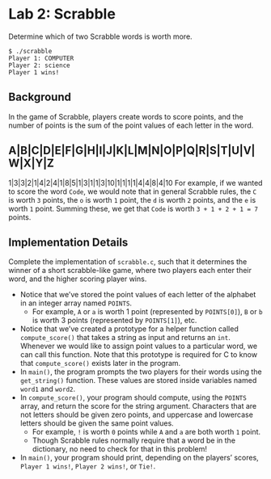 # Lab 2: Scrabble
Determine which of two Scrabble words is worth more.
```
$ ./scrabble
Player 1: COMPUTER
Player 2: science
Player 1 wins!
```

## Background
In the game of Scrabble, players create words to score points, and the number of points is the sum of the point values of each letter in the word.

A|B|C|D|E|F|G|H|I|J|K|L|M|N|O|P|Q|R|S|T|U|V|W|X|Y|Z
----------------------------------------------------
1|3|3|2|1|4|2|4|1|8|5|1|3|1|1|3|10|1|1|1|1|4|4|8|4|10
For example, if we wanted to score the word ```Code```, we would note that in general Scrabble rules, the ```C``` is worth ```3``` points, the ```o``` is worth ```1``` point, the ```d``` is worth ```2``` points, and the ```e``` is worth ```1``` point. Summing these, we get that ```Code``` is worth
```3 + 1 + 2 + 1 = 7``` points.

## Implementation Details
Complete the implementation of ```scrabble.c```, such that it determines the winner of a short scrabble-like game, where two players each enter their word, and the higher scoring player wins.

* Notice that we’ve stored the point values of each letter of the alphabet in an integer array named ```POINTS```.
  * For example, ```A``` or ```a``` is worth 1 point (represented by ```POINTS[0]```), ```B``` or ```b``` is worth 3 points (represented by ```POINTS[1]```), etc.
* Notice that we’ve created a prototype for a helper function called ```compute_score()``` that takes a string as input and returns an ```int```. Whenever we would like to assign point values to a particular word, we can call this function. Note that this prototype is required for C to know that ```compute_score()``` exists later in the program.
* In ```main()```, the program prompts the two players for their words using the ```get_string()``` function. These values are stored inside variables named ```word1``` and ```word2```.
* In ```compute_score()```, your program should compute, using the ```POINTS``` array, and return the score for the string argument. Characters that are not letters should be given zero points, and uppercase and lowercase letters should be given the same point values.
  * For example, ```!``` is worth ```0``` points while ```A``` and ```a``` are both worth ```1``` point.
  * Though Scrabble rules normally require that a word be in the dictionary, no need to check for that in this problem!
* In ```main()```, your program should print, depending on the players’ scores, ```Player 1 wins!```, ```Player 2 wins!```, or ```Tie!```.
